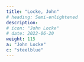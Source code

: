 ```yaml
---
title: "Locke, John"
# heading: Semi-enlightened
description: 
# icon: "John Locke"
# date: 2022-06-20
weight: 115
a: "John Locke"
c: "steelblue"
---
```


